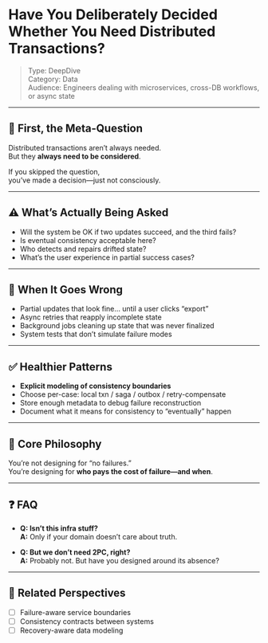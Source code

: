 # Have You Deliberately Decided Whether You Need Distributed Transactions?

> Type: DeepDive  
> Category: Data  
> Audience: Engineers dealing with microservices, cross-DB workflows, or async state

---

## 🧠 First, the Meta-Question

Distributed transactions aren’t always needed.  
But they **always need to be considered**.

If you skipped the question,  
you’ve made a decision—just not consciously.

---

## ⚠️ What’s Actually Being Asked

- Will the system be OK if two updates succeed, and the third fails?  
- Is eventual consistency acceptable here?  
- Who detects and repairs drifted state?
- What’s the user experience in partial success cases?

---

## 🚨 When It Goes Wrong

- Partial updates that look fine… until a user clicks “export”  
- Async retries that reapply incomplete state  
- Background jobs cleaning up state that was never finalized  
- System tests that don’t simulate failure modes

---

## ✅ Healthier Patterns

- **Explicit modeling of consistency boundaries**  
- Choose per-case: local txn / saga / outbox / retry-compensate  
- Store enough metadata to debug failure reconstruction  
- Document what it means for consistency to “eventually” happen

---

## 🧠 Core Philosophy

You’re not designing for “no failures.”  
You’re designing for **who pays the cost of failure—and when**.

---

## ❓ FAQ

- **Q: Isn’t this infra stuff?**  
  **A:** Only if your domain doesn’t care about truth.

- **Q: But we don’t need 2PC, right?**  
  **A:** Probably not. But have you designed around its absence?

---

## 🔗 Related Perspectives

- [ ] Failure-aware service boundaries  
- [ ] Consistency contracts between systems  
- [ ] Recovery-aware data modeling  
